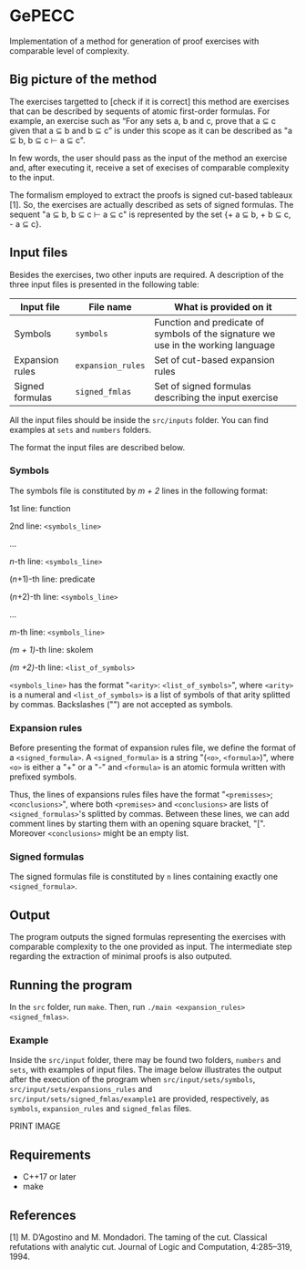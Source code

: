 # GePECC

Implementation of a method for generation of proof exercises with comparable level of complexity.

## Big picture of the method

The exercises targetted to [check if it is correct] this method are exercises that can be described by sequents of atomic first-order formulas. For example, an exercise such as “For any sets a, b and c, prove that a ⊆ c given that a ⊆ b and b ⊆ c” is under this scope as it can be described as "a ⊆ b, b ⊆ c ⊢ a ⊆ c".

In few words, the user should pass as the input of the method an exercise and, after executing it, receive a set of execises of comparable complexity to the input.

The formalism employed to extract the proofs is signed cut-based tableaux [1]. So, the exercises are actually described as sets of signed formulas. The sequent "a ⊆ b, b ⊆ c ⊢ a ⊆ c" is represented by the set {+ a ⊆ b, + b ⊆ c, - a ⊆ c}.

## Input files

Besides the exercises, two other inputs are required. A description of the three input files is presented in the following table:

| Input file | File name | What is provided on it
|--|--|--|
| Symbols | `symbols` | Function and predicate of symbols of the signature we use in the working language |
| Expansion rules | `expansion_rules` | Set of cut-based expansion rules |
| Signed formulas | `signed_fmlas` | Set of signed formulas describing the input exercise |

All the input files should be inside the `src/inputs` folder. You can find examples at `sets` and `numbers` folders.

The format the input files are described below.


### Symbols

The symbols file is constituted by _m + 2_ lines in the following format: 

1st line: function

2nd line: `<symbols_line>`

...

_n_-th line: `<symbols_line>`

(_n_+1)-th line: predicate

(_n_+2)-th line: `<symbols_line>`

...

_m_-th line: `<symbols_line>`

_(m + 1)_-th line: skolem

_(m +2)_-th line: `<list_of_symbols>`

 
`<symbols_line>` has the format "`<arity>`: `<list_of_symbols>`", where `<arity>` is a numeral and `<list_of_symbols>` is a list of symbols of that arity splitted by commas. Backslashes ("\") are not accepted as symbols.

### Expansion rules

Before presenting the format of expansion rules file, we define the format of a `<signed_formula>`. A `<signed_formula>` is a string "(`<o>`, `<formula>`)", where `<o>` is either a "+" or a "-" and `<formula>` is an atomic formula written with prefixed symbols.

Thus, the lines of expansions rules files have the format "`<premisses>`; `<conclusions>`", where both `<premises>` and `<conclusions>` are lists of `<signed_formulas>`'s splitted by commas. Between these lines, we can add comment lines by starting them with an opening square bracket, "[".  Moreover `<conclusions>` might be an empty list.

### Signed formulas

The signed formulas file is constituted by `n` lines containing exactly one `<signed_formula>`.

## Output

The program outputs the signed formulas representing the exercises with comparable complexity to the one provided as input. The intermediate step regarding the extraction of minimal proofs is also outputed.

## Running the program

In the `src` folder, run `make`. Then, run `./main <expansion_rules> <signed_fmlas>`.

### Example

Inside the `src/input` folder, there may be found two folders, `numbers` and `sets`, with examples of input files. The image below illustrates the output after the execution of the program when `src/input/sets/symbols`, `src/input/sets/expansions_rules` and `src/input/sets/signed_fmlas/example1` are provided, respectively, as `symbols`, `expansion_rules` and `signed_fmlas` files.

PRINT IMAGE

## Requirements

- C++17 or later
- make

## References

[1] M. D’Agostino and M. Mondadori. The taming of the cut. Classical refutations with analytic cut. Journal of Logic and Computation, 4:285–319, 1994.